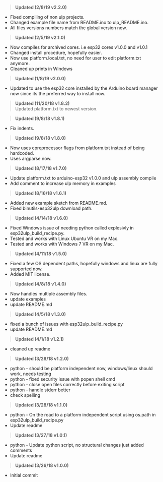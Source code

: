 ><b>Updated (2/8/19 v2.2.0)</b><br>
* Fixed compiling of non ulp projects.<br>
* Changed example file name from README.ino to ulp_README.ino.<br>
* All files versions numbers match the global version now.<br>

><b>Updated (2/5/19 v2.1.0)</b><br>
* Now compiles for archived cores. i.e esp32 cores v1.0.0 and v1.0.1<br>
* Changed install procedure, hopefully easier.<br>
* Now use platform.local.txt, no need for user to edit platform.txt anymore.<br>
* Cleaned up prints in Windows<br>

><b>Updated (1/8/19 v2.0.0)</b><br>
* Updated to use the esp32 core installed by the Arduino board manager now since its the preferred way to install now.<br>

><b>Updated (11/20/18 v1.8.2)</b><br>
Updated platform.txt to newest version.<br>

><b>Updated (9/8/18 v1.8.1)</b><br>
* Fix indents.<br>

><b>Updated (9/8/18 v1.8.0)</b><br>
* Now uses cpreprocessor flags from platform.txt instead of being hardcoded.<br>
* Uses argparse now.<br>

><b>Updated (8/17/18 v1.7.0)</b><br>
* Update platform.txt to arduino-esp32 v1.0.0 and ulp assembly compile<br>
* Add comment to increase ulp memory in examples<br>

><b>Updated (8/16/18 v1.6.1)</b><br>
* Added new example sketch from README.md.<br>
* Fixed binutils-esp32ulp download path.<br>

><b>Updated (4/14/18 v1.6.0)</b><br>
* Fixed Windows issue of needing python called explesivly in esp32ulp_build_recipe.py.<br>
* Tested and works with Linux Ubuntu VR on my Mac.<br>
* Tested and works with Windows 7 VR on my Mac.<br>


><b>Updated (4/11/18 v1.5.0)</b><br>
* Fixed a few OS dependent paths, hopefully windows and linux are fully supported now.<br>
* Added MIT license.<br>

><b>Updated (4/8/18 v1.4.0)</b><br>
* Now handles multiple assembly files.<br>
* update examples<br>
* update README.md<br>

><b>Updated (4/5/18 v1.3.0)</b><br>
* fixed a bunch of issues with esp32ulp_build_recipe.py<br>
* update README.md<br>

><b>Updated (4/1/18 v1.2.1)</b><br>
* cleaned up readme<br>

><b>Updated (3/28/18 v1.2.0)</b><br>
* python - should be platform independent now, windows/linux should work, needs testing<br>
* python - fixed security issue with popen shell cmd<br>
* python - close open files correctly before exiting script<br>
* python - handle stderr better<br>
* check spelling<br>

><b>Updated (3/28/18 v1.1.0)</b><br>
* python - On the road to a platform independent script using os.path in esp32ulp_build_recipe.py<br>
* Update readme<br>

><b>Updated (3/27/18 v1.0.1)</b><br>
* python - Update python script, no structural changes just added comments<br>
* Update readme<br>

><b>Updated (3/26/18 v1.0.0)</b><br>
* Initial commit<br>
